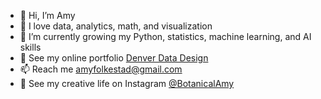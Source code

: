 - 👋 Hi, I’m Amy
- 💞️ I love data, analytics, math, and visualization
- 🌱 I’m currently growing my Python, statistics, machine learning, and AI skills
- 💼 See my online portfolio [Denver Data Design](https://denverdatadesign.com/)
- 📫 Reach me amyfolkestad@gmail.com
- 🎨 See my creative life on Instagram [@BotanicalAmy](https://www.instagram.com/botanicalamy/)
<!---
BotanicalAmy/BotanicalAmy is a ✨ special ✨ repository because its `README.md` (this file) appears on your GitHub profile.
You can click the Preview link to take a look at your changes.
--->
